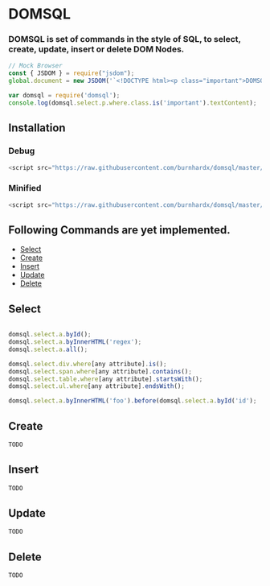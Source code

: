 # DOMSQL
### DOMSQL is set of commands in the style of SQL, to select, create, update, insert or delete DOM Nodes.

```js
// Mock Browser
const { JSDOM } = require("jsdom");
global.document = new JSDOM('`<!DOCTYPE html><p class="important">DOMSQL Rulez</span></p>`').window.document;

var domsql = require('domsql');
console.log(domsql.select.p.where.class.is('important').textContent);
```

## Installation

### Debug
```js
<script src="https://raw.githubusercontent.com/burnhardx/domsql/master/dist/domsql.js"></script>
```
### Minified
```js
<script src="https://raw.githubusercontent.com/burnhardx/domsql/master/dist/domsql.min.js"></script>
```

## Following Commands are yet implemented.

* [Select](#select)
* [Create](#create)
* [Insert](#insert)
* [Update](#update)
* [Delete](#delete)

## Select

```js

domsql.select.a.byId();
domsql.select.a.byInnerHTML('regex');
domsql.select.a.all();

domsql.select.div.where[any attribute].is();
domsql.select.span.where[any attribute].contains();
domsql.select.table.where[any attribute].startsWith();
domsql.select.ul.where[any attribute].endsWith();

domsql.select.a.byInnerHTML('foo').before(domsql.select.a.byId('id');
```

## Create

```js
TODO
```

## Insert

```js
TODO
```

## Update


```js
TODO
```

## Delete


```js
TODO
```
